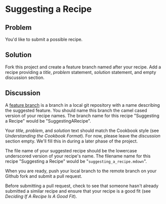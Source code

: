 # Suggesting a Recipe

## Problem
You'd like to submit a possible recipe.

## Solution
Fork this project and create a feature branch named after your recipe. Add a recipe providing a _title_, _problem_ statement, _solution_ statement, and empty discussion section.

## Discussion
A [feature branch](http://nvie.com/posts/a-successful-git-branching-model/) is a branch in a local git repository with a name describing the suggested feature. You should name this branch the camel cased version of your recipe names. The branch name for this recipe "Suggesting a Recipe" would be "SuggestingARecipe".

Your _title_, _problem_, and _solution_ text should match the Cookbook style (see _Understanding the Cookbook Format_). For now, please leave the _discussion_ section empty. We'll fill this in during a later phase of the project.

The file name of your suggested recipe should be the lowercase underscored version of your recipe's name. The filename name for this recipe "Suggesting a Recipe" would be "`suggesting_a_recipe.mdown`".

When you are ready, push your local branch to the remote branch on your Github fork and submit a pull request.

Before submitting a pull request, check to see that someone hasn't already submitted a similar recipe and ensure that your recipe is a good fit (see _Deciding If A Recipe Is A Good Fit_). 
